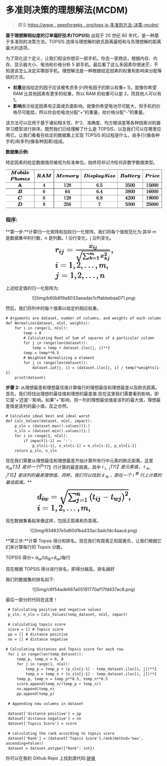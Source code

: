# 多准则决策的理想解法(MCDM)

> 原文:[https://www . geesforgeks . org/tops is-多准则方法-决策-mcdm/](https://www.geeksforgeeks.org/topsis-method-for-multiple-criteria-decision-making-mcdm/)

**基于理想解相似度的订单偏好技术(TOPSIS)** 出现于 20 世纪 80 年代，是一种基于多准则的决策方法。TOPSIS 选择与理想解的欧氏距离最短和与负理想解的距离最大的选项。

为了简化这个定义，让我们假设你想买一部手机，你去一家商店，根据内存、内存、显示器大小、电池和价格分析 5 部手机。最后看了这么多因素你很迷茫，不知道该怎么决定买哪部手机。理想解法是一种根据给定因素的权重和影响来分配等级的方法。

*   **权重**是指给定的因子应该被考虑多少(所有因子的默认权重= 1)。就像你希望 RAM 比其他因素有更多的权重，所以 RAM 的权重可以是 2，而其他人可以有 1。
*   **影响**表示给定因素有正面或负面影响。就像你希望电池尽可能大，但手机的价格尽可能低，所以你会给电池分配“+”的重量，给价格分配“-”的重量。

该方法可以应用于基于诸如相关性、R^2、准确度、均方根误差等各种因素对机器学习模型进行排序。既然我们已经理解了什么是 TOPSIS，以及我们可以在哪里应用它。让我们看看在给定的数据集上实现 TOPSIS 的过程是什么，由多行(像各种手机)和多列(像各种因素)组成。

**数据集示例:**

特定因素的给定数据值将被视为标准单位。始终将*标记为*任何非数字数据类型。

<center>

![\begin{array}{c|c|c|c|c|c|} \hline \begin{array}{c} \boldsymbol { Mobile } \\ \boldsymbol { Phones } \end{array} & \boldsymbol { RAM } & \boldsymbol { Memory } & \boldsymbol { Display Size } & \boldsymbol { Battery } & \boldsymbol { Price } \\ \hline \mathbf{A} & 4 & 128 & 6.5 & 3500 & 15000 \\ \hline \boldsymbol{B} & 6 & 64 & 6.4 & 3800 & 16000 \\ \hline \boldsymbol{C} & 6 & 128 & 6.8 & 4200 & 19000 \\ \hline \boldsymbol{D} & 8 & 256 & 7 & 5000 & 25000 \\ \hline \end{array}](img/a56af80c91b7264407cb98a0550e750b.png "Rendered by QuickLaTeX.com")

</center>

### 程序:

**第一步:**计算归一化矩阵和加权归一化矩阵。我们将每个值规范化为:其中 m 是数据集中的行数，n 是列数。I 沿行变化，j 沿列变化。

<center>

![r_{i j}=\frac{x_{i j}}{\sqrt{\sum_{k=1}^{m} x_{k j}^{2}}}, \quad \\ i=1,2, \ldots, m, \quad \\j=1,2, \ldots, n](img/bc99294e6ad18702fa5900c8e8271481.png "Rendered by QuickLaTeX.com")

</center>

上述给定值的归一化矩阵为:

<center>
![](img/b60b6f9a8033aeadac1cffabbebaa071.png)</center>

然后，我们将列中的每个值乘以给定的相应权重。

```
# Arguments are dataset, number of columns, and weights of each column 
def Normalize(dataset, nCol, weights):
    for i in range(1, nCol):
        temp = 0
        # Calculating Root of Sum of squares of a particular column
        for j in range(len(dataset)):
            temp = temp + dataset.iloc[j, i]**2
        temp = temp**0.5
        # Weighted Normalizing a element
        for j in range(len(dataset)):
            dataset.iat[j, i] = (dataset.iloc[j, i] / temp)*weights[i-1]
    print(dataset)
```

**步骤 2:** 从理想最差和理想最佳值计算每行的理想最佳和理想最差以及欧氏距离。首先，我们将找出理想的最佳值和理想的最差值:现在这里我们需要看到影响，即它是‘+’还是‘-’影响。如果“+”影响，则一列的理想最佳值是该列的最大值，理想最差值是该列的最小值，反之亦然。

```
# Calculate ideal best and ideal worst
def Calc_Values(dataset, nCol, impact):
    p_sln = (dataset.max().values)[1:]
    n_sln = (dataset.min().values)[1:]
    for i in range(1, nCol):
        if impact[i-1] == '-':
            p_sln[i-1], n_sln[i-1] = n_sln[i-1], p_sln[i-1]
    return p_sln, n_sln
```

现在我们需要从理想最佳和理想最差开始计算所有行中元素的欧氏距离，这里*d<sub>iw</sub>T3】是对一个*I<sup>th</sup>T7】行计算的最差距离，其中 *t <sub>i，j</sub>T11】是元素值， *t <sub>w，j</sub>T15】是该列的最差理想值。同样，我们可以找到 *d <sub>ib</sub>* ，即在一个 *i <sup>第</sup>* 行上计算的最佳距离。****

<center>

![d_{i w}=\sqrt{\sum_{j=1}^{n}\left(t_{i j}-t_{w j}\right)^{2}}, \\ \quad i=1,2, \ldots, m,](img/ca820fadf252d241ef4c9d040a2d0afe.png "Rendered by QuickLaTeX.com")

</center>

现在数据集看起来像这样，包括正距离和负距离。

<center>
![](img/834937e5d60d1ba433ac3adcfdc4aacd.png)</center>

**第三步:**计算 Topsis 得分和排名。现在我们有距离正和距离负，让我们根据它们来计算每行的 Topsis 分数。

TOPSIS 得分= d<sub>iw</sub>/(d<sub>IB</sub>+d<sub>iw</sub>)每行

现在根据 TOPSIS 得分进行排名，即得分越高，排名越好

我们的数据集的排名如下:

<center>
![](img/c6f54adb667a05191770af17fd437ac8.png)</center>

最后一部分的代码在这里！

```
 # Calculating positive and negative values
 p_sln, n_sln = Calc_Values(temp_dataset, nCol, impact)

 # calculating topsis score
 score = [] # Topsis score
 pp = [] # distance positive
 nn = [] # distance negative

# Calculating distances and Topsis score for each row
 for i in range(len(temp_dataset)):
     temp_p, temp_n = 0, 0
     for j in range(1, nCol):
         temp_p = temp_p + (p_sln[j-1] - temp_dataset.iloc[i, j])**2
         temp_n = temp_n + (n_sln[j-1] - temp_dataset.iloc[i, j])**2
     temp_p, temp_n = temp_p**0.5, temp_n**0.5
     score.append(temp_n/(temp_p + temp_n))
     nn.append(temp_n)
     pp.append(temp_p)

 # Appending new columns in dataset   

 dataset['distance positive'] = pp
 dataset['distance negative'] = nn
 dataset['Topsis Score'] = score

 # calculating the rank according to topsis score
 dataset['Rank'] = (dataset['Topsis Score'].rank(method='max', ascending=False))
 dataset = dataset.astype({"Rank": int})
```

你可以在我的 Github Repo 上找到源代码:[链接](https://github.com/Tewatia5355/Topsis_tewatia)